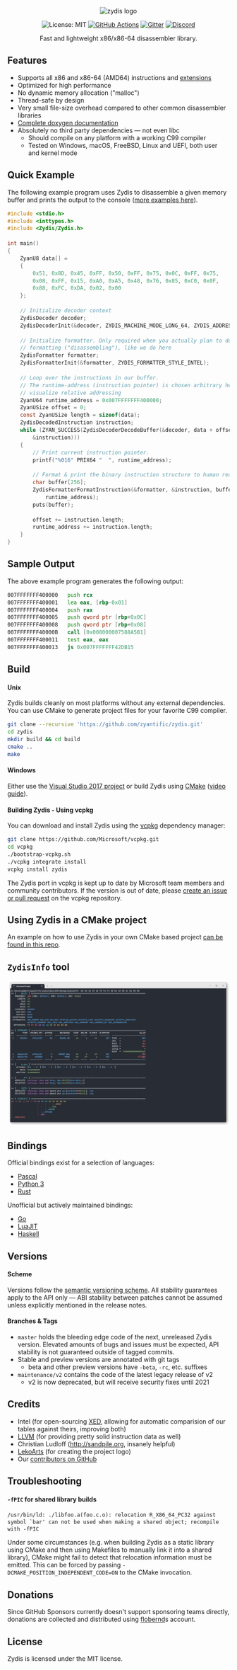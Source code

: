 <p align="center">
  <img alt="zydis logo" src="https://zydis.re/img/logo.svg" width="400px">
</p>

<p align="center">
  <img src="https://img.shields.io/badge/License-MIT-blue.svg" alt="License: MIT">
  <a href="https://github.com/zyantific/zydis/actions"><img src="https://github.com/zyantific/zydis/workflows/GitHub%20Actions%20CI/badge.svg" alt="GitHub Actions"></a>
  <a href="https://gitter.im/zyantific/zydis?utm_source=badge&utm_medium=badge&utm_campaign=pr-badge&utm_content=body_badge"><img src="https://badges.gitter.im/zyantific/zyan-disassembler-engine.svg" alt="Gitter"></a>
  <a href="https://discord.zyantific.com/"><img src="https://img.shields.io/discord/390136917779415060.svg?logo=discord&label=Discord" alt="Discord"></a>
</p>

<p align="center">Fast and lightweight x86/x86-64 disassembler library.</p>

## Features
- Supports all x86 and x86-64 (AMD64) instructions and [extensions](./include/Zydis/Generated/EnumISAExt.h)
- Optimized for high performance
- No dynamic memory allocation ("malloc")
- Thread-safe by design
- Very small file-size overhead compared to other common disassembler libraries
- [Complete doxygen documentation](https://zydis.re/doc/3/)
- Absolutely no third party dependencies — not even libc
  - Should compile on any platform with a working C99 compiler
  - Tested on Windows, macOS, FreeBSD, Linux and UEFI, both user and kernel mode

## Quick Example
The following example program uses Zydis to disassemble a given memory buffer and prints the output to the console ([more examples here](./examples/)).

```C
#include <stdio.h>
#include <inttypes.h>
#include <Zydis/Zydis.h>

int main()
{
    ZyanU8 data[] =
    {
        0x51, 0x8D, 0x45, 0xFF, 0x50, 0xFF, 0x75, 0x0C, 0xFF, 0x75,
        0x08, 0xFF, 0x15, 0xA0, 0xA5, 0x48, 0x76, 0x85, 0xC0, 0x0F,
        0x88, 0xFC, 0xDA, 0x02, 0x00
    };

    // Initialize decoder context
    ZydisDecoder decoder;
    ZydisDecoderInit(&decoder, ZYDIS_MACHINE_MODE_LONG_64, ZYDIS_ADDRESS_WIDTH_64);

    // Initialize formatter. Only required when you actually plan to do instruction
    // formatting ("disassembling"), like we do here
    ZydisFormatter formatter;
    ZydisFormatterInit(&formatter, ZYDIS_FORMATTER_STYLE_INTEL);

    // Loop over the instructions in our buffer.
    // The runtime-address (instruction pointer) is chosen arbitrary here in order to better
    // visualize relative addressing
    ZyanU64 runtime_address = 0x007FFFFFFF400000;
    ZyanUSize offset = 0;
    const ZyanUSize length = sizeof(data);
    ZydisDecodedInstruction instruction;
    while (ZYAN_SUCCESS(ZydisDecoderDecodeBuffer(&decoder, data + offset, length - offset,
        &instruction)))
    {
        // Print current instruction pointer.
        printf("%016" PRIX64 "  ", runtime_address);

        // Format & print the binary instruction structure to human readable format
        char buffer[256];
        ZydisFormatterFormatInstruction(&formatter, &instruction, buffer, sizeof(buffer),
            runtime_address);
        puts(buffer);

        offset += instruction.length;
        runtime_address += instruction.length;
    }
}
```

## Sample Output
The above example program generates the following output:

```asm
007FFFFFFF400000   push rcx
007FFFFFFF400001   lea eax, [rbp-0x01]
007FFFFFFF400004   push rax
007FFFFFFF400005   push qword ptr [rbp+0x0C]
007FFFFFFF400008   push qword ptr [rbp+0x08]
007FFFFFFF40000B   call [0x008000007588A5B1]
007FFFFFFF400011   test eax, eax
007FFFFFFF400013   js 0x007FFFFFFF42DB15
```

## Build

#### Unix
Zydis builds cleanly on most platforms without any external dependencies. You can use CMake to generate project files for your favorite C99 compiler.

```bash
git clone --recursive 'https://github.com/zyantific/zydis.git'
cd zydis
mkdir build && cd build
cmake ..
make
```

#### Windows
Either use the [Visual Studio 2017 project](./msvc/) or build Zydis using [CMake](https://cmake.org/download/) ([video guide](https://www.youtube.com/watch?v=fywLDK1OAtQ)).

#### Building Zydis - Using vcpkg

You can download and install Zydis using the [vcpkg](https://github.com/Microsoft/vcpkg) dependency manager:

```bash
git clone https://github.com/Microsoft/vcpkg.git
cd vcpkg
./bootstrap-vcpkg.sh
./vcpkg integrate install
vcpkg install zydis
```
The Zydis port in vcpkg is kept up to date by Microsoft team members and community contributors. If the version is out of date, please [create an issue or pull request](https://github.com/Microsoft/vcpkg) on the vcpkg repository.

## Using Zydis in a CMake project
An example on how to use Zydis in your own CMake based project [can be found in this repo](https://github.com/zyantific/zydis-submodule-example).

## `ZydisInfo` tool
![ZydisInfo](./assets/screenshots/ZydisInfo.png)

## Bindings
Official bindings exist for a selection of languages:
- [Pascal](https://github.com/zyantific/zydis-pascal)
- [Python 3](https://github.com/zyantific/zydis-py)
- [Rust](https://github.com/zyantific/zydis-rs)

Unofficial but actively maintained bindings:
- [Go](https://github.com/jpap/go-zydis)
- [LuaJIT](https://github.com/Wiladams/lj2zydis)
- [Haskell](https://github.com/nerded1337/zydiskell)

## Versions

#### Scheme
Versions follow the [semantic versioning scheme](https://semver.org/). All stability guarantees apply to the API only — ABI stability between patches cannot be assumed unless explicitly mentioned in the release notes.

#### Branches & Tags
- `master` holds the bleeding edge code of the next, unreleased Zydis version. Elevated amounts of bugs and issues must be expected, API stability is not guaranteed outside of tagged commits.
- Stable and preview versions are annotated with git tags
  - beta and other preview versions have `-beta`, `-rc`, etc. suffixes
- `maintenance/v2` contains the code of the latest legacy release of v2
  - v2 is now deprecated, but will receive security fixes until 2021

## Credits
- Intel (for open-sourcing [XED](https://github.com/intelxed/xed), allowing for automatic comparision of our tables against theirs, improving both)
- [LLVM](https://llvm.org) (for providing pretty solid instruction data as well)
- Christian Ludloff (http://sandpile.org, insanely helpful)
- [LekoArts](https://www.lekoarts.de/) (for creating the project logo)
- Our [contributors on GitHub](https://github.com/zyantific/zydis/graphs/contributors)

## Troubleshooting

#### `-fPIC` for shared library builds

```
/usr/bin/ld: ./libfoo.a(foo.c.o): relocation R_X86_64_PC32 against symbol `bar' can not be used when making a shared object; recompile with -fPIC
```

Under some circumstances (e.g. when building Zydis as a static library using
CMake and then using Makefiles to manually link it into a shared library), CMake
might fail to detect that relocation information must be emitted. This can be forced
by passing `-DCMAKE_POSITION_INDEPENDENT_CODE=ON` to the CMake invocation.

## Donations

Since GitHub Sponsors currently doesn't support sponsoring teams directly, donations are collected and distributed using [flobernd](https://github.com/users/flobernd/sponsorship)s account.

## License

Zydis is licensed under the MIT license.
